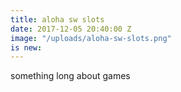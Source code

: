 ```yaml
---
title: aloha sw slots
date: 2017-12-05 20:40:00 Z
image: "/uploads/aloha-sw-slots.png"
is new: 
---
```


something long about games